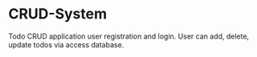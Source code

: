 # CRUD-System
Todo CRUD application user registration and login. User can add, delete, update todos via access database.
